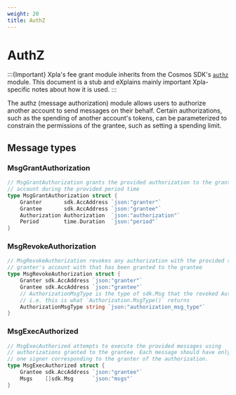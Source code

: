 ```yaml
---
weight: 20
title: AuthZ
---
```


# AuthZ

:::{Important}
Xpla's fee grant module inherits from the Cosmos SDK's [`authz`](https://docs.cosmos.network/master/modules/authz/) module. This document is a stub and eXplains mainly important Xpla-specific notes about how it is used.
:::

The authz (message authorization) module allows users to authorize another account to send messages on their behalf. Certain authorizations, such as the spending of another account's tokens, can be parameterized to constrain the permissions of the grantee, such as setting a spending limit.

## Message types

### MsgGrantAuthorization

```go
// MsgGrantAuthorization grants the provided authorization to the grantee on the granter's
// account during the provided period time
type MsgGrantAuthorization struct {
	Granter       sdk.AccAddress `json:"granter"`
	Grantee       sdk.AccAddress `json:"grantee"`
	Authorization Authorization  `json:"authorization"`
	Period        time.Duration  `json:"period"`
}
```

### MsgRevokeAuthorization

```go
// MsgRevokeAuthorization revokes any authorization with the provided sdk.Msg type on the
// granter's account with that has been granted to the grantee
type MsgRevokeAuthorization struct {
	Granter sdk.AccAddress `json:"granter"`
	Grantee sdk.AccAddress `json:"grantee"`
	// AuthorizationMsgType is the type of sdk.Msg that the revoked Authorization refers to.
	// i.e. this is what `Authorization.MsgType()` returns
	AuthorizationMsgType string `json:"authorization_msg_type"`
}
```

### MsgExecAuthorized

```go
// MsgExecAuthorized attempts to execute the provided messages using
// authorizations granted to the grantee. Each message should have only
// one signer corresponding to the granter of the authorization.
type MsgExecAuthorized struct {
	Grantee sdk.AccAddress `json:"grantee"`
	Msgs    []sdk.Msg      `json:"msgs"`
}
```
